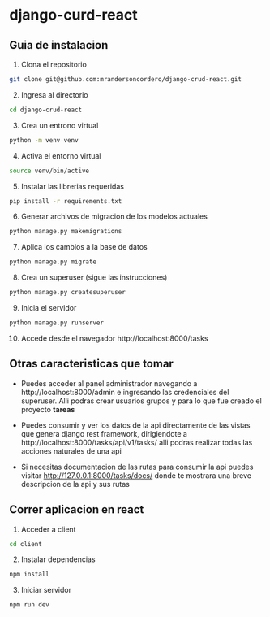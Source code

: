 # django-curd-react

## Guia de instalacion

1. Clona el repositorio
```sh
git clone git@github.com:mrandersoncordero/django-crud-react.git
```

2. Ingresa al directorio
```sh
cd django-crud-react
```

3. Crea un entrono virtual
```sh
python -m venv venv 
```

4. Activa el entorno virtual
```sh
source venv/bin/active
```

5. Instalar las librerias requeridas
```sh
pip install -r requirements.txt
```

6. Generar archivos de migracion de los modelos actuales
```sh
python manage.py makemigrations
```

7. Aplica los cambios a la base de datos
```sh
python manage.py migrate
```

8. Crea un superuser (sigue las instrucciones)
```sh
python manage.py createsuperuser
```

9. Inicia el servidor
```sh
python manage.py runserver
```

10. Accede desde el navegador http://localhost:8000/tasks

## Otras caracteristicas que tomar

 - Puedes acceder al panel administrador navegando a http://localhost:8000/admin e ingresando las credenciales del superuser. Alli podras crear usuarios grupos y para lo que fue creado el proyecto **tareas**

 - Puedes consumir y ver los datos de la api directamente de las vistas que genera django rest framework, dirigiendote a http://localhost:8000/tasks/api/v1/tasks/ alli podras realizar todas las acciones naturales de una api

 - Si necesitas documentacion de las rutas para consumir la api puedes visitar http://127.0.0.1:8000/tasks/docs/ donde te mostrara una breve descripcion de la api y sus rutas

## Correr aplicacion en react

1. Acceder a client
```sh
cd client
```

2. Instalar dependencias
```sh
npm install
```

3. Iniciar servidor
```sh
npm run dev
```